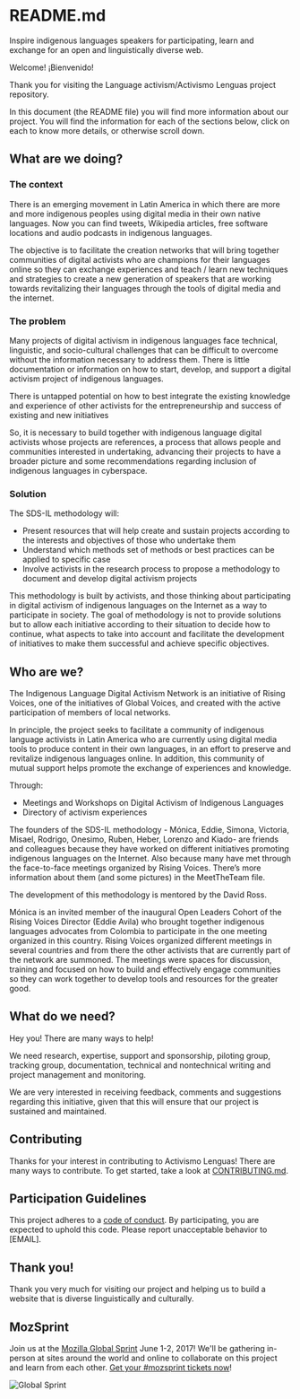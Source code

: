 # README.md
Inspire indigenous languages speakers for participating, learn and exchange for an open and linguistically diverse web.

Welcome! ¡Bienvenido! 

Thank you for visiting the Language activism/Activismo Lenguas project repository.

In this document (the README file) you will find more information about our project. You will find the information for each of the sections below, click on each to know more details, or otherwise scroll down.


## What are we doing?

### The context
There is an emerging movement in Latin America in which there are more and more indigenous peoples using digital media in their own native languages. Now you can find tweets, Wikipedia articles, free software locations and audio podcasts in indigenous languages.

The objective is to facilitate the creation networks that will bring together communities of digital activists who are champions for their languages online so they can exchange experiences and teach / learn new techniques and strategies to create a new generation of speakers that are working towards revitalizing their languages through the tools of digital media and the internet. 


### The problem
Many projects of digital activism in indigenous languages face technical, linguistic, and socio-cultural challenges that can be difficult to overcome without the information necessary to address them. 
There is little documentation or information on how to start, develop, and support a digital activism project of indigenous languages.

There is untapped potential on how to best integrate the existing knowledge and experience of other activists for the entrepreneurship and success of existing and new initiatives

So, it is necessary to build together with indigenous language digital activists whose projects are references, a process that allows people and communities interested in undertaking, advancing their projects to have a broader picture and some recommendations regarding inclusion of indigenous languages in cyberspace.

### Solution
The SDS-IL methodology will:
* Present resources that will help create and sustain projects according to the interests and objectives of those who undertake them
* Understand which methods set of methods or best practices can be applied to specific case
* Involve activists in the research process to propose a methodology to document and develop digital activism projects

This methodology is built by activists, and those thinking about participating in digital activism of indigenous languages on the Internet as a way to participate in society. The goal of methodology is not to provide solutions but to allow each initiative according to their situation to decide how to continue, what aspects to take into account and facilitate the development of initiatives to make them successful and achieve specific objectives. 

## Who are we?

The Indigenous Language Digital Activism Network is an initiative of Rising Voices, one of the initiatives of Global Voices, and created with the active participation of members of local networks. 

In principle, the project seeks to facilitate a community of indigenous language activists in Latin America who are currently using digital media tools to produce content in their own languages, in an effort to preserve and revitalize indigenous languages online. In addition, this community of mutual support helps promote the exchange of experiences and knowledge.

Through:
* Meetings and Workshops on Digital Activism of Indigenous Languages 
* Directory of activism experiences 

The founders of the SDS-IL methodology - Mónica, Eddie, Simona, Victoria, Misael, Rodrigo, Onesimo, Ruben, Heber, Lorenzo and Kiado- are friends and colleagues because they have worked on different initiatives promoting indigenous languages on the Internet. Also because many have met through the face-to-face meetings organized by Rising Voices. There’s more information about them (and some pictures) in the MeetTheTeam file.

The development of this methodology is mentored by the David Ross.  

Mónica is an invited member of the inaugural Open Leaders Cohort of the Rising Voices Director (Eddie Avila) who brought together indigenous languages advocates from Colombia to participate in the one meeting organized in this country. Rising Voices organized different meetings in several countries and from there the other activists that are currently part of the network are summoned. The meetings were spaces for discussion, training and focused on how to build and effectively engage communities so they can work together to develop tools and resources for the greater good.


## What do we need?
Hey you! There are many ways to help!

We need research, expertise, support and sponsorship, piloting group, tracking group, documentation, technical and nontechnical writing and project management and monitoring. 

We are very interested in receiving feedback, comments and suggestions regarding this initiative, given that this will ensure that our project is sustained and maintained.


## Contributing
Thanks for your interest in contributing to Activismo Lenguas! There are many ways to contribute. To get started, take a look at [CONTRIBUTING.md](CONTRIBUTING.md).


## Participation Guidelines
This project adheres to a [code of conduct](CODE_OF_CONDUCT.md). By participating, you are expected to uphold this code. Please report unacceptable behavior to [EMAIL].


## Thank you!
Thank you very much for visiting our project and helping us to build a website that is diverse linguistically and culturally.


## MozSprint
Join us at the [Mozilla Global Sprint](http://mozilla.github.io/global-sprint/) June 1-2, 2017! We'll be gathering in-person at sites around the world and online to collaborate on this project and learn from each other. [Get your #mozsprint tickets now](http://mozilla.github.io/global-sprint/)!

![Global Sprint](https://cloud.githubusercontent.com/assets/617994/24632585/b2b07dcc-1892-11e7-91cf-f9e473187cf7.png)
